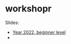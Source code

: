 # workshopr

Slides:
* [Year 2022, beginner level](https://github.com/Bolin-Wu/workshopr/blob/main/material/2022_beginner/slide.pdf)
* 